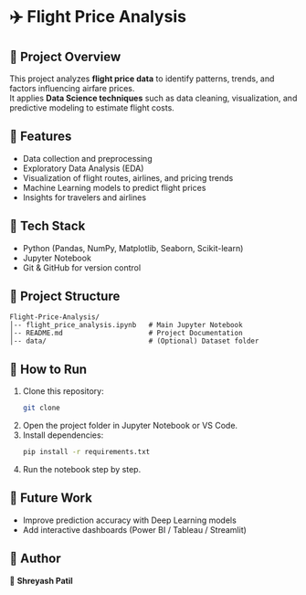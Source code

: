 # ✈️ Flight Price Analysis

## 🔹 Project Overview
This project analyzes **flight price data** to identify patterns, trends, and factors influencing airfare prices.  
It applies **Data Science techniques** such as data cleaning, visualization, and predictive modeling to estimate flight costs.  

## 🔹 Features
- Data collection and preprocessing  
- Exploratory Data Analysis (EDA)  
- Visualization of flight routes, airlines, and pricing trends  
- Machine Learning models to predict flight prices  
- Insights for travelers and airlines  

## 🔹 Tech Stack
- Python (Pandas, NumPy, Matplotlib, Seaborn, Scikit-learn)  
- Jupyter Notebook  
- Git & GitHub for version control  

## 🔹 Project Structure
```
Flight-Price-Analysis/
│-- flight_price_analysis.ipynb   # Main Jupyter Notebook
│-- README.md                     # Project Documentation
│-- data/                         # (Optional) Dataset folder
```

## 🔹 How to Run
1. Clone this repository:  
   ```bash
   git clone 
   ```
2. Open the project folder in Jupyter Notebook or VS Code.  
3. Install dependencies:  
   ```bash
   pip install -r requirements.txt
   ```
4. Run the notebook step by step.  

## 🔹 Future Work
- Improve prediction accuracy with Deep Learning models  
- Add interactive dashboards (Power BI / Tableau / Streamlit)  

## 🔹 Author
👤 **Shreyash Patil**  

